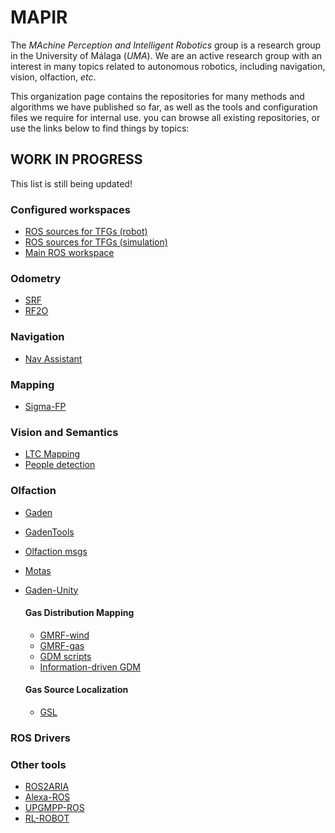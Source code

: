 # MAPIR

The *MAchine Perception and Intelligent Robotics* group is a research group in the University of Málaga (*UMA*). We are an active research group with an interest in many topics related to autonomous robotics, including navigation, vision, olfaction, *etc*.

This organization page contains the repositories for many methods and algorithms we have published so far, as well as the tools and configuration files we require for internal use. you can browse all existing repositories, or use the links below to find things by topics:

## **WORK IN PROGRESS**
This list is still being updated!


### Configured workspaces
- [ROS sources for TFGs (robot)](https://github.com/MAPIRlab/tfg_ros_src)
- [ROS sources for TFGs (simulation)](https://github.com/MAPIRlab/tfg_ros_simulation)
- [Main ROS workspace](https://github.com/MAPIRlab/main)

### Odometry
- [SRF](https://github.com/MAPIRlab/srf_laser_odometry)
- [RF2O](https://github.com/MAPIRlab/rf2o_laser_odometry)

### Navigation
- [Nav Assistant](https://github.com/MAPIRlab/navigation-assistant)

### Mapping
- [Sigma-FP](https://github.com/MAPIRlab/Sigma-FP)

### Vision and Semantics
- [LTC Mapping](https://github.com/MAPIRlab/LTC-Mapping) 
- [People detection](https://github.com/MAPIRlab/people_detection)

### Olfaction
- [Gaden](https://github.com/MAPIRlab/gaden)
- [GadenTools](https://github.com/MAPIRlab/GadenTools)
- [Olfaction msgs](https://github.com/MAPIRlab/olfaction_msgs)
- [Motas](https://github.com/MAPIRlab/Motas)
- [Gaden-Unity](https://github.com/MAPIRlab/GADEN_Unity)
  
  #### Gas Distribution Mapping
  - [GMRF-wind](https://github.com/MAPIRlab/GMRF-wind)
  - [GMRF-gas](https://github.com/MAPIRlab/gmrf_gas_mapping)
  - [GDM scripts](https://github.com/MAPIRlab/gdm)
  - [Information-driven GDM](https://github.com/MAPIRlab/igdm)
  
  #### Gas Source Localization
  - [GSL](https://github.com/MAPIRlab/Gas-Source-Localization)
  

### ROS Drivers


### Other tools
- [ROS2ARIA](https://github.com/MAPIRlab/ros2aria)
- [Alexa-ROS](https://github.com/MAPIRlab/Alexa-ROS)
- [UPGMPP-ROS](https://github.com/MAPIRlab/upgmpp_wrapper)
- [RL-ROBOT](https://github.com/MAPIRlab/rlrobot)
